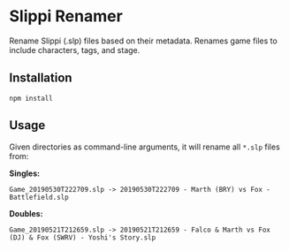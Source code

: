 # Slippi Renamer

Rename Slippi (.slp) files based on their metadata. Renames game files to
include characters, tags, and stage.

## Installation

```
npm install
```

## Usage

Given directories as command-line arguments, it will rename all `*.slp` files from:

**Singles:**
```
Game_20190530T222709.slp -> 20190530T222709 - Marth (BRY) vs Fox - Battlefield.slp
```

**Doubles:**
```
Game_20190521T212659.slp -> 20190521T212659 - Falco & Marth vs Fox (DJ) & Fox (SWRV) - Yoshi's Story.slp
```
